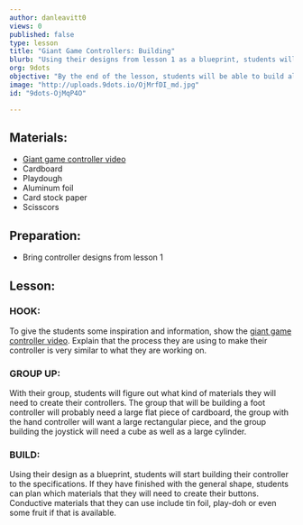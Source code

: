 ```yaml
---
author: danleavitt0
views: 0
published: false
type: lesson
title: "Giant Game Controllers: Building"
blurb: "Using their designs from lesson 1 as a blueprint, students will build their game controllers using their proposed materials."
org: 9dots
objective: "By the end of the lesson, students will be able to build all of the cardboard elements of their controller, as well as begin planning where the makey makey parts will be added."
image: "http://uploads.9dots.io/OjMrfDI_md.jpg"
id: "9dots-OjMqP4O"

---
```


## Materials:

- [Giant game controller video](https://www.youtube.com/watch?v=simqlREvRH4)
- Cardboard
- Playdough
- Aluminum foil
- Card stock paper
- Scisscors

## Preparation:

- Bring controller designs from lesson 1

## Lesson:

### HOOK:
To give the students some inspiration and information, show the [giant game controller video](https://www.youtube.com/watch?v=simqlREvRH4). Explain that the process they are using to make their controller is very similar to what they are working on.

### GROUP UP:
With their group, students will figure out what kind of materials they will need to create their controllers. The group that will be building a foot controller will probably need a large flat piece of cardboard, the group with the hand controller will want a large rectangular piece, and the group building the joystick will need a cube as well as a large cylinder.

### BUILD:
Using their design as a blueprint, students will start building their controller to the specifications. If they have finished with the general shape, students can plan which materials that they will need to create their buttons. Conductive materials that they can use include tin foil, play-doh or even some fruit if that is available.
